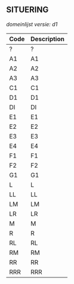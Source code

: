 ## SITUERING

*domeinlijst versie: d1* 

 |Code |Description	|
|	---	|	---	|
| ? | ? |
| A1 | A1 |
| A2 | A2 |
| A3 | A3 |
| C1 | C1 |
| D1 | D1 |
| DI | DI |
| E1 | E1 |
| E2 | E2 |
| E3 | E3 |
| E4 | E4 |
| F1 | F1 |
| F2 | F2 |
| G1 | G1 |
| L | L |
| LL | LL |
| LM | LM |
| LR | LR |
| M | M |
| R | R |
| RL | RL |
| RM | RM |
| RR | RR |
| RRR | RRR |
